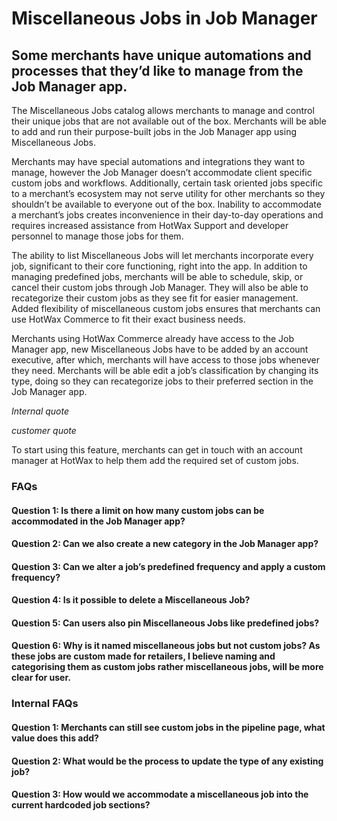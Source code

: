 # Miscellaneous Jobs in Job Manager

## Some merchants have unique automations and processes that they’d like to manage from the Job Manager app.

The Miscellaneous Jobs catalog allows merchants to manage and control their unique jobs that are not available out of the box. Merchants will be able to add and run their purpose-built jobs in the Job Manager app using Miscellaneous Jobs.

Merchants may have special automations and integrations they want to manage, however the Job Manager doesn’t accommodate client specific custom jobs and workflows. Additionally, certain task oriented jobs specific to a merchant’s ecosystem may not serve utility for other merchants so they shouldn’t be available to everyone out of the box. Inability to accommodate a merchant’s jobs creates inconvenience in their day-to-day operations and requires increased assistance from HotWax Support and developer personnel to manage those jobs for them.

The ability to list Miscellaneous Jobs will let merchants incorporate every job, significant to their core functioning, right into the app. In addition to managing predefined jobs, merchants will be able to schedule, skip, or cancel their custom jobs through Job Manager. They will also be able to recategorize their custom jobs as they see fit for easier management. Added flexibility of miscellaneous custom jobs ensures that merchants can use HotWax Commerce to fit their exact business needs.

Merchants using HotWax Commerce already have access to the Job Manager app, new Miscellaneous Jobs have to be added by an account executive, after which, merchants will have access to those jobs whenever they need. Merchants will be able edit a job’s classification by changing its type, doing so they can recategorize jobs to their preferred section in the Job Manager app.

*Internal quote*

*customer quote*

To start using this feature, merchants can get in touch with an account manager at HotWax to help them add the required set of custom jobs.

### FAQs

#### Question 1: Is there a limit on how many custom jobs can be accommodated in the Job Manager app?

#### Question 2: Can we also create a new category in the Job Manager app?

#### Question 3: Can we alter a job’s predefined frequency and apply a custom frequency?

#### Question 4: Is it possible to delete a Miscellaneous Job?

#### Question 5: Can users also pin Miscellaneous Jobs like predefined jobs?

#### Question 6: Why is it named miscellaneous jobs but not custom jobs? As these jobs are custom made for retailers, I believe naming and categorising them as custom jobs rather miscellaneous jobs, will be more clear for user.

### Internal FAQs

#### Question 1: Merchants can still see custom jobs in the pipeline page, what value does this add?

#### Question 2: What would be the process to update the type of any existing job?

#### Question 3: How would we accommodate a miscellaneous job into the current hardcoded job sections?
